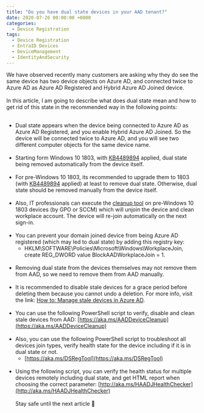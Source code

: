 ```yaml
---
title: "Do you have dual state devices in your AAD tenant?"
date: 2020-07-26 00:00:00 +0800
categories:
  - Device Registration
tags:
  - Device Registration
  - EntraID Devices
  - DeviceManagement
  - IdentityAndSecurity
---
```

We have observed recently many customers are asking why they do see the same device has two device objects on Azure AD, and connected twice to Azure AD as Azure AD Registered and Hybrid Azure AD Joined device.<br><br>
In this article, I am going to describe what does dual state mean and how to get rid of this state in the recommended way in the following points:
<br><br>
- Dual state appears when the device being connected to Azure AD as Azure AD Registered, and you enable Hybrid Azure AD Joined. So the device will be connected twice to Azure AD, and you will see two different computer objects for the same device name.
<br><br>
- Starting form Windows 10 1803, with [KB4489894](https://support.microsoft.com/en-us/topic/march-19-2019-kb4489894-os-build-17134-677-6e393b3e-9fec-a83d-9026-16a1a15131f0) applied, dual state being removed automatically from the device itself.
<br><br>
- For pre-Windows 10 1803, its recommended to upgrade them to 1803 (with [KB4489894]([https://web.archive.org/web/20240227065750/https://support.microsoft.com/en-us/help/4489894/windows-10-update-kb4489894](https://support.microsoft.com/en-us/topic/march-19-2019-kb4489894-os-build-17134-677-6e393b3e-9fec-a83d-9026-16a1a15131f0)) applied) at least to remove dual state. Otherwise, dual state should be removed manually from the device itself.
<br><br>
- Also, IT professionals can execute the [cleanup tool](https://download.microsoft.com/download/8/e/f/8ef13ae0-6aa8-48a2-8697-5b1711134730/WPJCleanUp.zip) on pre-Windows 10 1803 devices (by GPO or SCCM) which will unjoin the device and clean workplace account. The device will re-join automatically on the next sign-in.
<br><br>
- You can prevent your domain joined device from being Azure AD registered (which may led to dual state) by adding this registry key:
  - HKLM\SOFTWARE\Policies\Microsoft\Windows\WorkplaceJoin, create REG_DWORD value BlockAADWorkplaceJoin = 1.
<br><br>
- Removing dual state from the devices themselves may not remove them from AAD, so we need to remove them from AAD manually.
<br><br>
- It is recommended to disable stale devices for a grace period before deleting them because you cannot undo a deletion. For more info, visit the link: [How to: Manage stale devices in Azure AD]([https://web.archive.org/web/20240227065750/https://docs.microsoft.com/en-us/azure/active-directory/devices/manage-stale-devices](https://docs.microsoft.com/en-us/azure/active-directory/devices/manage-stale-devices)).
<br><br>
- You can use the following PowerShell script to verify, disable and clean stale devices from AAD: [https://aka.ms/AADDeviceCleanup](https://aka.ms/AADDeviceCleanup)
<br><br>
- Also, you can use the following PowerShell script to troubleshoot all devices join types, verify health state for the device including if it is in dual state or not.
  - [https://aka.ms/DSRegTool](https://aka.ms/DSRegTool)
<br><br>
- Using the following script, you can verify the health status for multiple devices remotely including dual state, and get HTML report when choosing the correct parameter:
[http://aka.ms/HAADJHealthChecker](http://aka.ms/HAADJHealthChecker)
<br><br>
Stay safe until the next article 🙂
